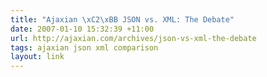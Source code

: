 ```yaml
---
title: "Ajaxian \xC2\xBB JSON vs. XML: The Debate"
date: 2007-01-10 15:32:39 +11:00
url: http://ajaxian.com/archives/json-vs-xml-the-debate
tags: ajaxian json xml comparison
layout: link
---
```

